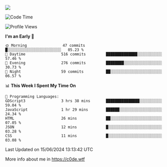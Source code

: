 <a href="https://wakatime.com"><img src="https://wakatime.com/share/@c0dezin/b7f18a7c-ab3a-40b8-8bc7-b1b7bf71f1d6.svg" /></a>

<!--START_SECTION:waka-->
![Code Time](http://img.shields.io/badge/Code%20Time-40%20hrs%2047%20mins-blue)

![Profile Views](http://img.shields.io/badge/Profile%20Views-0-blue)

**I'm an Early 🐤** 

```text
🌞 Morning                47 commits          █░░░░░░░░░░░░░░░░░░░░░░░░   05.23 % 
🌆 Daytime                516 commits         ██████████████░░░░░░░░░░░   57.46 % 
🌃 Evening                276 commits         ████████░░░░░░░░░░░░░░░░░   30.73 % 
🌙 Night                  59 commits          ██░░░░░░░░░░░░░░░░░░░░░░░   06.57 % 
```


📊 **This Week I Spent My Time On** 

```text
💬 Programming Languages: 
GDScript3                3 hrs 38 mins       ███████████████░░░░░░░░░░   59.04 % 
JavaScript               1 hr 29 mins        ██████░░░░░░░░░░░░░░░░░░░   24.34 % 
HTML                     26 mins             ██░░░░░░░░░░░░░░░░░░░░░░░   07.05 % 
JSON                     12 mins             █░░░░░░░░░░░░░░░░░░░░░░░░   03.28 % 
CSS                      11 mins             █░░░░░░░░░░░░░░░░░░░░░░░░   03.08 % 
```


 Last Updated on 15/06/2024 13:13:42 UTC
<!--END_SECTION:waka-->

More info about me in https://c0de.wtf
